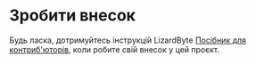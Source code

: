 # Зробити внесок

Будь ласка, дотримуйтесь інструкцій LizardByte
[Посібник для контриб'юторів](https://docs.lizardbyte.dev/latest/developers/contributing.html), коли робите свій внесок у цей проєкт.
